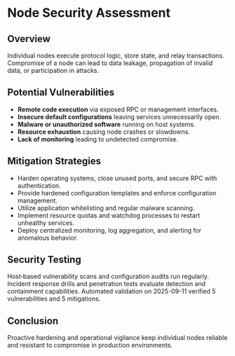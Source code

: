 # Node Security Assessment

## Overview
Individual nodes execute protocol logic, store state, and relay transactions. Compromise of a node can lead to data leakage, propagation of invalid data, or participation in attacks.

## Potential Vulnerabilities
- **Remote code execution** via exposed RPC or management interfaces.
- **Insecure default configurations** leaving services unnecessarily open.
- **Malware or unauthorized software** running on host systems.
- **Resource exhaustion** causing node crashes or slowdowns.
- **Lack of monitoring** leading to undetected compromise.

## Mitigation Strategies
- Harden operating systems, close unused ports, and secure RPC with authentication.
- Provide hardened configuration templates and enforce configuration management.
- Utilize application whitelisting and regular malware scanning.
- Implement resource quotas and watchdog processes to restart unhealthy services.
- Deploy centralized monitoring, log aggregation, and alerting for anomalous behavior.

## Security Testing
Host‑based vulnerability scans and configuration audits run regularly. Incident response drills and penetration tests evaluate detection and containment capabilities.
Automated validation on 2025-09-11 verified 5 vulnerabilities and 5 mitigations.

## Conclusion
Proactive hardening and operational vigilance keep individual nodes reliable and resistant to compromise in production environments.
